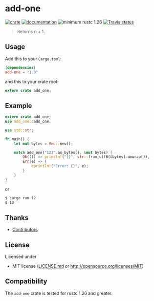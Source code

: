 # add-one

[![crate](https://img.shields.io/badge/crates.io-1.0-orange.svg)](https://crates.io/crates/add-one)
[![documentation](https://img.shields.io/badge/docs-1.0-blue.svg)](https://docs.rs/add-one)
![minimum rustc 1.26](https://img.shields.io/badge/rustc-%2B1.26-red.svg)
[![Travis status](https://travis-ci.org/o2sh/add-one.svg?branch=master)](https://travis-ci.org/o2sh/add-one)


> Returns n + 1.

## Usage

Add this to your `Cargo.toml`:

```toml
[dependencies]
add-one = "1.0"
```

and this to your crate root:

```rust
extern crate add_one;
```

## Example

```rust
extern crate add_one;
use add_one::add_one;

use std::str;

fn main() {
    let mut bytes = Vec::new();

    match add_one("123".as_bytes(), &mut bytes) {
        Ok(()) => println!("{}", str::from_utf8(&bytes).unwrap()),
        Err(e) => {
            eprintln!("Error: {}", e);
        }
    }
}
```

or 

```sh
$ cargo run 12
$ 13
```
## Thanks

- [Contributors](https://github.com/o2sh/add-one/contributors)

## License

Licensed under

 * MIT license ([LICENSE.md](LICENSE.md) or http://opensource.org/licenses/MIT)

## Compatibility

The `add-one` crate is tested for rustc 1.26 and greater.
